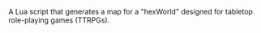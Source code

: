 A Lua script that generates a map for a "hexWorld" designed for tabletop role-playing games (TTRPGs).